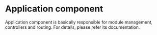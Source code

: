 Application component
=====================

Application component is basically responsible for module management, controllers and routing. For details, please refer its documentation.